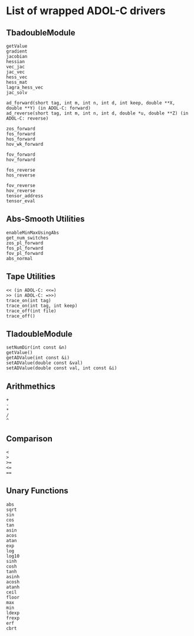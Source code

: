 # List of wrapped ADOL-C drivers

## TbadoubleModule

    getValue
    gradient
    jacobian
    hessian
    vec_jac
    jac_vec
    hess_vec
    hess_mat
    lagra_hess_vec
    jac_solv

    ad_forward(short tag, int m, int n, int d, int keep, double **X, double **Y) (in ADOL-C: forward)
    ad_reverse(short tag, int m, int n, int d, double *u, double **Z) (in ADOL-C: reverse)

    zos_forward
    fos_forward
    hos_forward
    hov_wk_forward

    fov_forward
    hov_forward

    fos_reverse
    hos_reverse

    fov_reverse
    hov_reverse
    tensor_address
    tensor_eval

## Abs-Smooth Utilities

    enableMinMaxUsingAbs
    get_num_switches
    zos_pl_forward
    fos_pl_forward
    fov_pl_forward
    abs_normal


## Tape Utilities

    << (in ADOL-C: <<=)
    >> (in ADOL-C: =>>)
    trace_on(int tag)
    trace_on(int tag, int keep)
    trace_off(int file)
    trace_off()




## TladoubleModule

    setNumDir(int const &n) 
    getValue()                      
    getADValue(int const &i)
    setADValue(double const &val)
    setADValue(double const val, int const &i)


## Arithmethics

    + 
    - 
    * 
    / 
    ^

## Comparison

    <
    >
    >=
    <=
    ==

## Unary Functions

    abs
    sqrt
    sin
    cos
    tan
    asin
    acos
    atan
    exp
    log
    log10
    sinh
    cosh
    tanh
    asinh
    acosh
    atanh
    ceil
    floor
    max
    min
    ldexp
    frexp
    erf
    cbrt